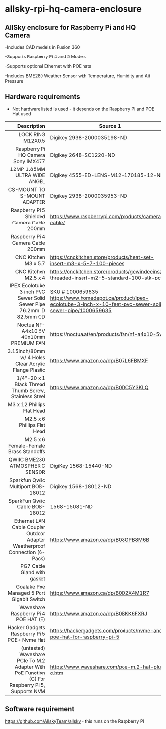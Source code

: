 # allsky-rpi-hq-camera-enclosure

## AllSky enclosure for Raspberry Pi and HQ Camera 
-Includes CAD models in Fusion 360<br>

-Supports Raspberry Pi 4 and 5 Models<br>

-Supports optional Ethernet with POE hats<br>

-Includes BME280 Weather Sensor with Temperature, Humidity and Ait Pressure<br>


## Hardware requirements
- Not hardware listed is used - it depends on the Raspberry Pi and POE Hat used

| Description | Source 1 | Source 2|
|-------------:|---------------|---------------|
| LOCK RING M12X0.5| Digikey 2938-2000035198-ND | Basler Inc. 2000035198 |
| Raspberry Pi HQ Camera Sony IMX477 | Digikey  2648-SC1220-ND | https://www.raspberrypi.com/products/raspberry-pi-high-quality-camera/ | 
| 12MP 1.85MM ULTRA WIDE ANGEL | Digikey 4555-ED-LENS-M12-170185-12-ND | EDATEC ED-LENS-M12-170185-12 |
| CS-MOUNT TO S-MOUNT ADAPTER | Digikey 2938-2000035953-ND | Basler Inc.  2000035953 |
| Raspberry Pi 5 Shielded Camera Cable 200mm | https://www.raspberrypi.com/products/camera-cable/ | |
| Raspberry Pi 4 Camera Cable 200mm | | |
| CNC Kitchen M3 x 5.7 | https://cnckitchen.store/products/heat-set-insert-m3-x-5-7-100-pieces | |
| CNC Kitchen M2.5 x 4 | https://cnckitchen.store/products/gewindeeinsatz-threaded-insert-m2-5-standard-100-stk-pcs | |
| IPEX Ecolotube 3 inch PVC Sewer Solid Sewer Pipe 76.2mm ID 82.5mm OD | SKU # 1000659635  https://www.homedepot.ca/product/ipex-ecolotube-3-inch-x-10-feet-pvc-sewer-solid-sewer-pipe/1000659635 | |
| Noctua NF-A4x10 5V 40x10mm PREMIUM FAN | https://noctua.at/en/products/fan/nf-a4x10-5v | |
| 3.15inch/80mm w/ 4 Holes Clear Acrylic Flange Plastic | https://www.amazon.ca/dp/B07L6FBMXF | https://www.amazon.com/dp/B07L6FBMXF |
| 1/4"-20 x 1 Black Thread Thumb Screw, Stainless Steel | https://www.amazon.ca/dp/B0DC5Y3KLQ | https://www.amazon.com/dp/B0DC5Y3KLQ |
| M3 x 12 Phillips Flat Head | | |
| M2.5 x 6 Phillips Flat Head | | |
| M2.5 x 6 Female-Female Brass Standoffs | | |
|QWIIC BME280 ATMOSPHERIC SENSOR| DigiKey 1568-15440-ND | SparkFun 15440|
| Sparkfun Qwiic Multiport BOB-18012 | Digikey 1568-18012-ND | Sparkfun BOB-18012 | 
| SparkFun Qwiic Cable BOB-18012 | 1568-15081-ND | Sparkfun BOB-18012 | 
| Ethernet LAN Cable Coupler Outdoor Adapter Weatherproof Connection (6-Pack) |  https://www.amazon.ca/dp/B08GPB8M6B | https://www.amazon.com/dp/B08GPB8M6B |
| PG7 Cable Gland  with gasket | | |
| Goalake Poe Managed 5 Port Gigabit Switch | https://www.amazon.ca/dp/B0D2X4M1R7 | https://www.amazon.com/dp/B0D2X4M1R7 |
| Waveshare Raspberry Pi 4 POE HAT (E) | https://www.amazon.ca/dp/B0BKK6FXRJ | https://www.amazon.com/dp/B0BKK6FXRJ |
| Hacker Gadgets Raspberry Pi 5 POE+ Nvme Hat | https://hackergadgets.com/products/nvme-and-poe-hat-for-raspberry-pi-5 | |
| (untested) Waveshare PCIe To M.2 Adapter With PoE Function (C) For Raspberry Pi 5, Supports NVM | https://www.waveshare.com/poe-m.2-hat-plus-c.htm | |


## Software requirement
https://github.com/AllskyTeam/allsky - this runs on the Raspberry PI<br>
